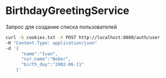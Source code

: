 # BirthdayGreetingService

Запрос для создание списка пользователей 
```bash
curl -b cookies.txt -X POST http://localhost:8080/auth/user
-H "Content-Type: application/json"
-d '{
      "name":"Ivan",
      "sur_name":"Bober",
      "birth_day":"2002-06-11"
    }'
```
